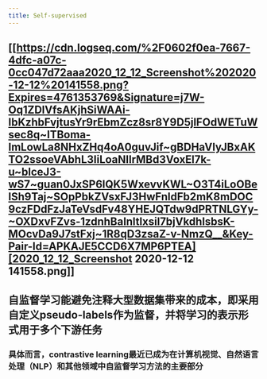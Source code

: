 ```yaml
---
title: Self-supervised
---
```


## [[https://cdn.logseq.com/%2F0602f0ea-7667-4dfc-a07c-0cc047d72aaa2020_12_12_Screenshot%202020-12-12%20141558.png?Expires=4761353769&Signature=j7W-Oq1ZDlVfsAKjhSiWAAi-IbKzhbFvjtusYr9rEbmZcz8sr8Y9D5jlFOdWETuWsec8q~ITBoma-ImLowLa8NHxZHq4oA0guvJif~gBDHaVIyJBxAKTO2ssoeVAbhL3IiLoaNIlrMBd3VoxEl7k-u~blceJ3-wS7~guan0JxSP6lQK5WxevvKWL~O3T4iLoOBelSh9Taj~SOpPbkZVsxFJ3HwFnldFb2mK8mDOC9czFDdFzJaTeVsdFv48YHEJQTdw9dPRTNLGYy-~OXDxvFZvs-1zdnhBaInltlxsil7bjVkdhIsbsK-MOcvDa9J7stFxj~1R8qD3zsaZ-v-NmzQ__&Key-Pair-Id=APKAJE5CCD6X7MP6PTEA][2020_12_12_Screenshot 2020-12-12 141558.png]] 
## 自监督学习能避免注释大型数据集带来的成本，即采用自定义pseudo-labels作为监督，并将学习的表示形式用于多个下游任务
### 具体而言，contrastive learning最近已成为在计算机视觉、自然语言处理（NLP）和其他领域中自监督学习方法的主要部分
